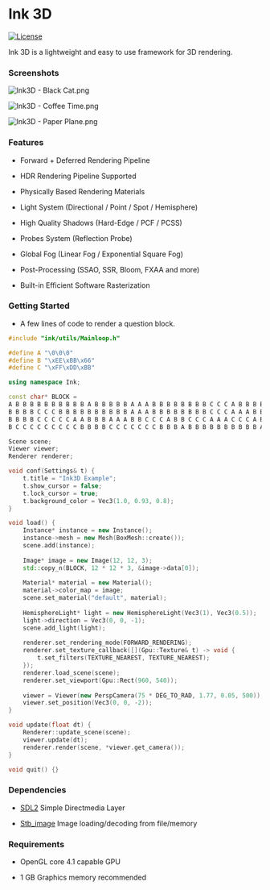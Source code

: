 Ink 3D
========

[![License](http://img.shields.io/:license-mit-blue.svg)](http://doge.mit-license.org)

Ink 3D is a lightweight and easy to use framework for 3D rendering.

### Screenshots ###

![Ink3D - Black Cat.png](https://s2.loli.net/2023/03/28/znxmQqjsBlkL2M8.png "Black Cat - Rendered by Ink3D")

![Ink3D - Coffee Time.png](https://s2.loli.net/2023/03/28/1z5ipOKQlqru4Zg.png "Coffee Time - Rendered by Ink3D")

![Ink3D - Paper Plane.png](https://s2.loli.net/2023/02/01/HuALipG27Nal3r4.png "Paper Plane - Rendered by Ink3D")

### Features ###

- Forward + Deferred Rendering Pipeline

- HDR Rendering Pipeline Supported

- Physically Based Rendering Materials

- Light System (Directional / Point / Spot / Hemisphere)

- High Quality Shadows (Hard-Edge / PCF / PCSS)

- Probes System (Reflection Probe)

- Global Fog (Linear Fog / Exponential Square Fog)

- Post-Processing (SSAO, SSR, Bloom, FXAA and more)

- Built-in Efficient Software Rasterization

### Getting Started ###

- A few lines of code to render a question block.

```CPP
#include "ink/utils/Mainloop.h"

#define A "\0\0\0"
#define B "\xEE\xBB\x66"
#define C "\xFF\xDD\xBB"

using namespace Ink;

const char* BLOCK =
A B B B B B B B B B B A B B B B B A A A B B B B B B B B C C C A B B B B
B B B B C C C B B B B B B B B B B A A A B B B B B B B B C C C A A A B B
B B B B C C C C C A A B B B A A A B B C C C A B B C C C A A A C C C A B
B C C C C C C C C C B B B B C C C C C C C B B B A B B B B B B B B B B A;

Scene scene;
Viewer viewer;
Renderer renderer;

void conf(Settings& t) {
	t.title = "Ink3D Example";
	t.show_cursor = false;
	t.lock_cursor = true;
	t.background_color = Vec3(1.0, 0.93, 0.8);
}

void load() {
	Instance* instance = new Instance();
	instance->mesh = new Mesh(BoxMesh::create());
	scene.add(instance);
	
	Image* image = new Image(12, 12, 3);
	std::copy_n(BLOCK, 12 * 12 * 3, &image->data[0]);
	
	Material* material = new Material();
	material->color_map = image;
	scene.set_material("default", material);
	
	HemisphereLight* light = new HemisphereLight(Vec3(1), Vec3(0.5));
	light->direction = Vec3(0, 0, -1);
	scene.add_light(light);
	
	renderer.set_rendering_mode(FORWARD_RENDERING);
	renderer.set_texture_callback([](Gpu::Texture& t) -> void {
		t.set_filters(TEXTURE_NEAREST, TEXTURE_NEAREST);
	});
	renderer.load_scene(scene);
	renderer.set_viewport(Gpu::Rect(960, 540));
	
	viewer = Viewer(new PerspCamera(75 * DEG_TO_RAD, 1.77, 0.05, 500));
	viewer.set_position(Vec3(0, 0, -2));
}

void update(float dt) {
	Renderer::update_scene(scene);
	viewer.update(dt);
	renderer.render(scene, *viewer.get_camera());
}

void quit() {}
```

### Dependencies ###

- [SDL2](https://libsdl.org) Simple Directmedia Layer

- [Stb_image](https://github.com/nothings/stb) Image loading/decoding from file/memory

### Requirements ###

- OpenGL core 4.1 capable GPU

- 1 GB Graphics memory recommended
